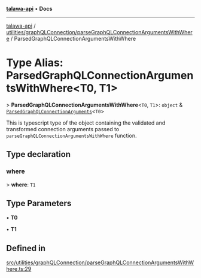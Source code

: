 [**talawa-api**](../../../../README.md) • **Docs**

***

[talawa-api](../../../../modules.md) / [utilities/graphQLConnection/parseGraphQLConnectionArgumentsWithWhere](../README.md) / ParsedGraphQLConnectionArgumentsWithWhere

# Type Alias: ParsedGraphQLConnectionArgumentsWithWhere\<T0, T1\>

\> **ParsedGraphQLConnectionArgumentsWithWhere**\<`T0`, `T1`\>: `object` & [`ParsedGraphQLConnectionArguments`](../../parseGraphQLConnectionArguments/type-aliases/ParsedGraphQLConnectionArguments.md)\<`T0`\>

This is typescript type of the object containing the validated and transformed connection
arguments passed to `parseGraphQLConnectionArgumentsWithWhere` function.

## Type declaration

### where

\> **where**: `T1`

## Type Parameters

• **T0**

• **T1**

## Defined in

[src/utilities/graphQLConnection/parseGraphQLConnectionArgumentsWithWhere.ts:29](https://github.com/PalisadoesFoundation/talawa-api/blob/f9e8275b1ddff2d3edcec79ee3b37c07998f6cc3/src/utilities/graphQLConnection/parseGraphQLConnectionArgumentsWithWhere.ts#L29)
